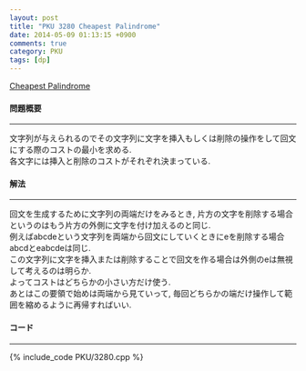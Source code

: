 ```yaml
---
layout: post
title: "PKU 3280 Cheapest Palindrome"
date: 2014-05-09 01:13:15 +0900
comments: true
category: PKU
tags: [dp]
---
```


[Cheapest Palindrome](http://poj.org/problem?id=3280)

#### 問題概要

****

文字列が与えられるのでその文字列に文字を挿入もしくは削除の操作をして回文にする際のコストの最小を求める.  
各文字には挿入と削除のコストがそれぞれ決まっている.  

#### 解法

****

回文を生成するために文字列の両端だけをみるとき, 片方の文字を削除する場合というのはもう片方の外側に文字を付け加えるのと同じ.  
例えばabcdeという文字列を両端から回文にしていくときにeを削除する場合abcdとeabcdeは同じ.  
この文字列に文字を挿入または削除することで回文を作る場合は外側のeは無視して考えるのは明らか.  
よってコストはどちらかの小さい方だけ使う.  
あとはこの要領で始めは両端から見ていって, 毎回どちらかの端だけ操作して範囲を縮めるように再帰すればいい.  

#### コード

****

{% include_code PKU/3280.cpp %}

